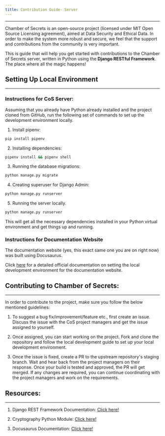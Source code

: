 ```yaml
---
title: Contribution Guide- Server 
---
```

---

Chamber of Secrets is an open-source project (licensed under MIT Open Source Licensing agreement), aimed at Data Security and Ethical Data. In order to make the system more robust and secure, we feel that the support and contributions from the community is very important.

This is guide that will help you get started with contributions to the Chamber of Secrets server, written in Python using the **Django RESTful Framework**. The place where all the magic happens!

## Setting Up Local Environment
---

### Instructions for CoS Server:

Assuming that you already have Python already installed and the project cloned from GitHub, run the following set of commands to set up the development environment locally.

1. Install pipenv:

```bash
pip install pipenv 
```

2. Installing dependencies:
```bash
pipenv install && pipenv shell
```

3. Running the database migrations:
```bash
python manage.py migrate
```

4. Creating superuser for Django Admin:
```bash
python manage.py runserver
```

5. Running the server locally. 
```bash
python manage.py runserver
```

This will get all the necessary dependencies installed in your Python virtual environment and get things up and running. 

### Instructions for Documentation Website

The documentation website (yes, this exact same one you are on right now) was built using Docusaurus.

Click [here](https://docusaurus.io/docs/installation) for a detailed official documentation on setting the local development environment for the documentation website.

## Contributing to Chamber of Secrets:
---

In order to contribute to the project, make sure you follow the below mentioned guidelines:

1. To suggest a bug fix/improvement/feature etc., first create an issue. Discuss the issue with the CoS project managers and get the issue assigned to yourself.

2. Once assigned, you can start working on the project. Fork and clone the repository and follow the local development guide to set up your local development environment. 

3. Once the issue is fixed, create a PR to the upstream repository's staging branch. Wait and hear back from the project managers on their response. Once your build is tested and approved, the PR will get merged. If any changes are required, you can continue coordinating with the project managers and work on the requirements.

## Resources:
---

1. Django REST Framework Documentation: [Click here!](https://www.django-rest-framework.org/)

2. Cryptography Python Module: [Click here!](https://pypi.org/project/cryptography/)

3. Docusaurus Documentation: [Click here!](https://docusaurus.io/)